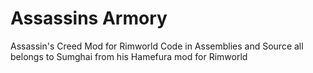 # Assassins Armory
 Assassin's Creed Mod for Rimworld
 Code in Assemblies and Source all belongs to Sumghai from his Hamefura mod for Rimworld